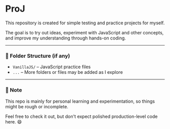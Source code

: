 # ProJ

This repository is created for simple testing and practice projects for myself.

The goal is to try out ideas, experiment with JavaScript and other concepts, and improve my understanding through hands-on coding.

---

### 📁 Folder Structure (if any)

- `VanillaJS/` – JavaScript practice files
- `...` – More folders or files may be added as I explore

---

### 🚀 Note

This repo is mainly for personal learning and experimentation, so things might be rough or incomplete.

Feel free to check it out, but don't expect polished production-level code here. 😄
